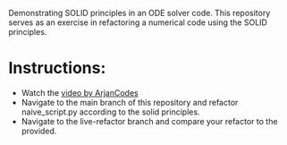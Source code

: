 Demonstrating SOLID principles in an ODE solver code. This repository serves
as an exercise in refactoring a numerical code using the SOLID principles.

# Instructions:

- Watch the [video by ArjanCodes](https://www.youtube.com/watch?v=pTB30aXS77U&t=1006s)
- Navigate to the main branch of this repository and refactor naive_script.py according to the solid principles.
- Navigate to the live-refactor branch and compare your refactor to the provided.
